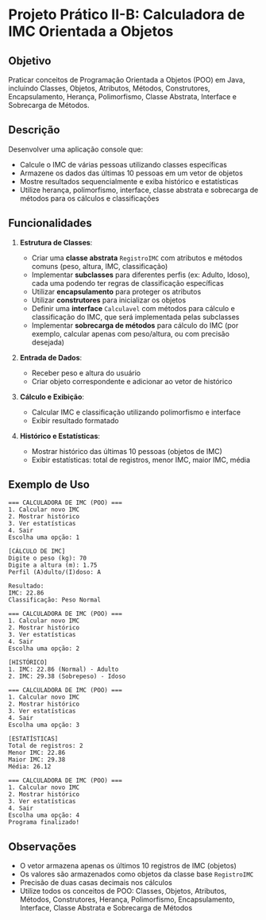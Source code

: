 # Projeto Prático II-B: Calculadora de IMC Orientada a Objetos

## Objetivo
Praticar conceitos de Programação Orientada a Objetos (POO) em Java, incluindo Classes, Objetos, Atributos, Métodos, Construtores, Encapsulamento, Herança, Polimorfismo, Classe Abstrata, Interface e Sobrecarga de Métodos.

## Descrição
Desenvolver uma aplicação console que:
- Calcule o IMC de várias pessoas utilizando classes específicas
- Armazene os dados das últimas 10 pessoas em um vetor de objetos
- Mostre resultados sequencialmente e exiba histórico e estatísticas
- Utilize herança, polimorfismo, interface, classe abstrata e sobrecarga de métodos para os cálculos e classificações

## Funcionalidades
1. **Estrutura de Classes**:
   - Criar uma **classe abstrata** `RegistroIMC` com atributos e métodos comuns (peso, altura, IMC, classificação)
   - Implementar **subclasses** para diferentes perfis (ex: Adulto, Idoso), cada uma podendo ter regras de classificação específicas
   - Utilizar **encapsulamento** para proteger os atributos
   - Utilizar **construtores** para inicializar os objetos
   - Definir uma **interface** `Calculavel` com métodos para cálculo e classificação do IMC, que será implementada pelas subclasses
   - Implementar **sobrecarga de métodos** para cálculo do IMC (por exemplo, calcular apenas com peso/altura, ou com precisão desejada)

2. **Entrada de Dados**:
   - Receber peso e altura do usuário
   - Criar objeto correspondente e adicionar ao vetor de histórico

3. **Cálculo e Exibição**:
   - Calcular IMC e classificação utilizando polimorfismo e interface
   - Exibir resultado formatado

4. **Histórico e Estatísticas**:
   - Mostrar histórico das últimas 10 pessoas (objetos de IMC)
   - Exibir estatísticas: total de registros, menor IMC, maior IMC, média

## Exemplo de Uso
```
=== CALCULADORA DE IMC (POO) ===
1. Calcular novo IMC
2. Mostrar histórico
3. Ver estatísticas
4. Sair
Escolha uma opção: 1

[CÁLCULO DE IMC]
Digite o peso (kg): 70
Digite a altura (m): 1.75
Perfil (A)dulto/(I)doso: A

Resultado:
IMC: 22.86
Classificação: Peso Normal

=== CALCULADORA DE IMC (POO) ===
1. Calcular novo IMC
2. Mostrar histórico
3. Ver estatísticas
4. Sair
Escolha uma opção: 2

[HISTÓRICO]
1. IMC: 22.86 (Normal) - Adulto
2. IMC: 29.38 (Sobrepeso) - Idoso

=== CALCULADORA DE IMC (POO) ===
1. Calcular novo IMC
2. Mostrar histórico
3. Ver estatísticas
4. Sair
Escolha uma opção: 3

[ESTATÍSTICAS]
Total de registros: 2
Menor IMC: 22.86
Maior IMC: 29.38
Média: 26.12

=== CALCULADORA DE IMC (POO) ===
1. Calcular novo IMC
2. Mostrar histórico
3. Ver estatísticas
4. Sair
Escolha uma opção: 4
Programa finalizado!
```

## Observações
- O vetor armazena apenas os últimos 10 registros de IMC (objetos)
- Os valores são armazenados como objetos da classe base `RegistroIMC`
- Precisão de duas casas decimais nos cálculos
- Utilize todos os conceitos de POO: Classes, Objetos, Atributos, Métodos, Construtores, Herança, Polimorfismo, Encapsulamento, Interface, Classe Abstrata e Sobrecarga de Métodos
